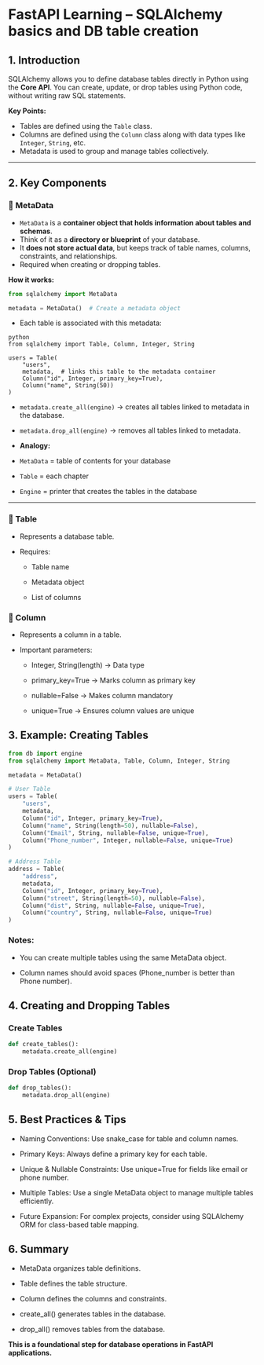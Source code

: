# FastAPI Learning –  SQLAlchemy basics and DB table creation

## 1. Introduction

SQLAlchemy allows you to define database tables directly in Python using the **Core API**. You can create, update, or drop tables using Python code, without writing raw SQL statements.

**Key Points:**
- Tables are defined using the `Table` class.
- Columns are defined using the `Column` class along with data types like `Integer`, `String`, etc.
- Metadata is used to group and manage tables collectively.

---

## 2. Key Components

### 🔹 MetaData
- `MetaData` is a **container object that holds information about tables and schemas**.
- Think of it as a **directory or blueprint** of your database.
- It **does not store actual data**, but keeps track of table names, columns, constraints, and relationships.
- Required when creating or dropping tables.

**How it works:**
```python
from sqlalchemy import MetaData

metadata = MetaData()  # Create a metadata object
```
* Each table is associated with this metadata:

```
python
from sqlalchemy import Table, Column, Integer, String

users = Table(
    "users",
    metadata,  # links this table to the metadata container
    Column("id", Integer, primary_key=True),
    Column("name", String(50))
)
```
* `metadata.create_all(engine)` → creates all tables linked to metadata in the database.

* `metadata.drop_all(engine)` → removes all tables linked to metadata.

* **Analogy:**

* `MetaData` = table of contents for your database

* `Table` = each chapter

* `Engine` = printer that creates the tables in the database

---

### 🔹 Table
* Represents a database table.

* Requires:

    * Table name

    * Metadata object

    * List of columns

### 🔹 Column
* Represents a column in a table.

* Important parameters:

    * Integer, String(length) → Data type

    * primary_key=True → Marks column as primary key

    * nullable=False → Makes column mandatory

    * unique=True → Ensures column values are unique

## 3. Example: Creating Tables
```python
from db import engine
from sqlalchemy import MetaData, Table, Column, Integer, String

metadata = MetaData()

# User Table
users = Table(
    "users",
    metadata,
    Column("id", Integer, primary_key=True),
    Column("name", String(length=50), nullable=False),
    Column("Email", String, nullable=False, unique=True),
    Column("Phone_number", Integer, nullable=False, unique=True)
)

# Address Table
address = Table(
    "address",
    metadata,
    Column("id", Integer, primary_key=True),
    Column("street", String(length=50), nullable=False),
    Column("dist", String, nullable=False, unique=True),
    Column("country", String, nullable=False, unique=True)
)
```
### Notes:

* You can create multiple tables using the same MetaData object.

* Column names should avoid spaces (Phone_number is better than Phone number).

## 4. Creating and Dropping Tables
### Create Tables
```python
def create_tables():
    metadata.create_all(engine)
```
### Drop Tables (Optional)
```python
def drop_tables():
    metadata.drop_all(engine)
```
## 5. Best Practices & Tips
* Naming Conventions: Use snake_case for table and column names.

* Primary Keys: Always define a primary key for each table.

* Unique & Nullable Constraints: Use unique=True for fields like email or phone number.

* Multiple Tables: Use a single MetaData object to manage multiple tables efficiently.

* Future Expansion: For complex projects, consider using SQLAlchemy ORM for class-based table mapping.

## 6. Summary
* MetaData organizes table definitions.

* Table defines the table structure.

* Column defines the columns and constraints.

* create_all() generates tables in the database.

* drop_all() removes tables from the database.

**This is a foundational step for database operations in FastAPI applications.**